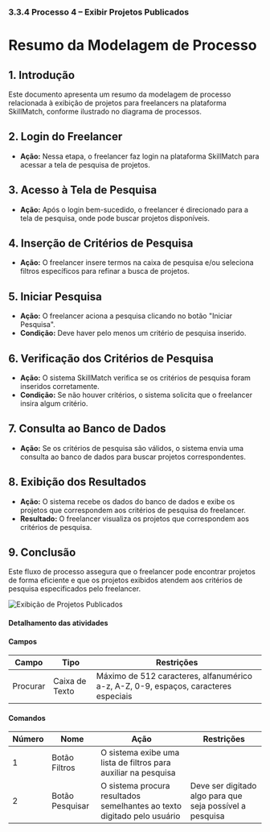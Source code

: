 ### 3.3.4 Processo 4 – Exibir Projetos Publicados

# Resumo da Modelagem de Processo

## 1. Introdução
Este documento apresenta um resumo da modelagem de processo relacionada à exibição de projetos para freelancers na plataforma SkillMatch, conforme ilustrado no diagrama de processos.

## 2. Login do Freelancer
- **Ação:** Nessa etapa, o freelancer faz login na plataforma SkillMatch para acessar a tela de pesquisa de projetos.

## 3. Acesso à Tela de Pesquisa
- **Ação:** Após o login bem-sucedido, o freelancer é direcionado para a tela de pesquisa, onde pode buscar projetos disponíveis.

## 4. Inserção de Critérios de Pesquisa
- **Ação:** O freelancer insere termos na caixa de pesquisa e/ou seleciona filtros específicos para refinar a busca de projetos.

## 5. Iniciar Pesquisa
- **Ação:** O freelancer aciona a pesquisa clicando no botão "Iniciar Pesquisa".
- **Condição:** Deve haver pelo menos um critério de pesquisa inserido.

## 6. Verificação dos Critérios de Pesquisa
- **Ação:** O sistema SkillMatch verifica se os critérios de pesquisa foram inseridos corretamente.
- **Condição:** Se não houver critérios, o sistema solicita que o freelancer insira algum critério.

## 7. Consulta ao Banco de Dados
- **Ação:** Se os critérios de pesquisa são válidos, o sistema envia uma consulta ao banco de dados para buscar projetos correspondentes.

## 8. Exibição dos Resultados
- **Ação:** O sistema recebe os dados do banco de dados e exibe os projetos que correspondem aos critérios de pesquisa do freelancer.
- **Resultado:** O freelancer visualiza os projetos que correspondem aos critérios de pesquisa.

## 9. Conclusão
Este fluxo de processo assegura que o freelancer pode encontrar projetos de forma eficiente e que os projetos exibidos atendem aos critérios de pesquisa especificados pelo freelancer.


![Exibição de Projetos Publicados](https://github.com/ICEI-PUC-Minas-PPLES-TI/plf-es-2024-1-ti2-1381100-skillmatch/blob/eeb21a1335fe3054db5b678fa1f53d49202d430b/docs/Modelagem%20do%20Processo/Exibir%20Projetos%20Publicados.png)


#### Detalhamento das atividades
#### Campos

| **Campo**       | **Tipo**         | **Restrições** |
| ---             | ---              | ---            |
| Procurar           | Caixa de Texto   | Máximo de 512 caracteres, alfanumérico a-z, A-Z, 0-9, espaços, caracteres especiais |

#### Comandos
| **Número**       | **Nome**         | **Ação** | **Restrições** |
| ---             | ---              | ---            | ---            |
| 1           | Botão Filtros   | O sistema exibe uma lista de filtros para auxiliar na pesquisa |  |
| 2           | Botão Pesquisar   | O sistema procura resultados semelhantes ao texto digitado pelo usuário | Deve ser digitado algo para que seja possível a pesquisa  |

